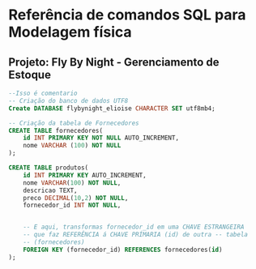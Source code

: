 # Referência de comandos SQL para Modelagem física

## Projeto: Fly By Night - Gerenciamento de Estoque

```sql
--Isso é comentario
-- Criação do banco de dados UTF8
Create DATABASE flybynight_elioise CHARACTER SET utf8mb4;
```


```sql
-- Criação da tabela de Fornecedores
CREATE TABLE fornecedores(
    id INT PRIMARY KEY NOT NULL AUTO_INCREMENT,
    nome VARCHAR (100) NOT NULL
);
```

```sql
CREATE TABLE produtos(
    id INT PRIMARY KEY AUTO_INCREMENT,
    nome VARCHAR(100) NOT NULL,
    descricao TEXT,
    preco DECIMAL(10,2) NOT NULL,
    fornecedor_id INT NOT NULL,


    -- E aqui, transformas fornecedor_id em uma CHAVE ESTRANGEIRA
    -- que faz REFERÊNCIA á CHAVE PRÍMARIA (id) de outra -- tabela
    -- (fornecedores)
    FOREIGN KEY (fornecedor_id) REFERENCES fornecedores(id)
);
```